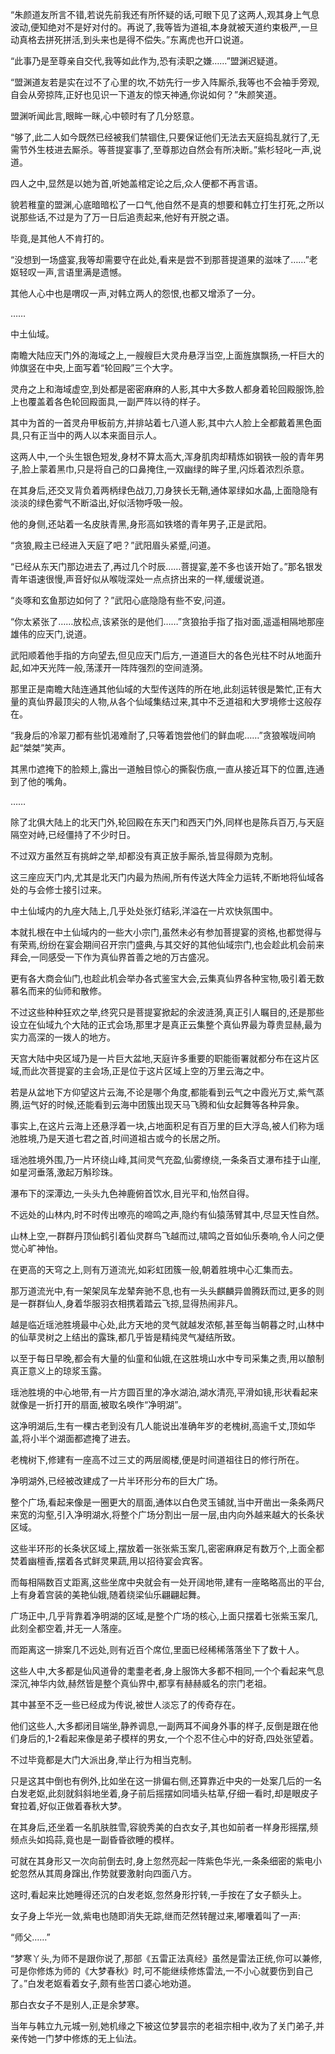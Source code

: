 
“朱颜道友所言不错,若说先前我还有所怀疑的话,可眼下见了这两人,观其身上气息波动,便知绝对不是好对付的。再说了,我等皆为道祖,本身就被天道约束极严,一旦动真格去拼死拼活,到头来也是得不偿失。”东离虎也开口说道。

“此事乃是至尊亲自交代,我等如此作为,恐有渎职之嫌……”盟渊迟疑道。

“盟渊道友若是实在过不了心里的坎,不妨先行一步入阵厮杀,我等也不会袖手旁观,自会从旁掠阵,正好也见识一下道友的惊天神通,你说如何？”朱颜笑道。

盟渊听闻此言,眼眸一眯,心中顿时有了几分怒意。

“够了,此二人如今既然已经被我们禁锢住,只要保证他们无法去天庭捣乱就行了,无需节外生枝进去厮杀。等菩提宴事了,至尊那边自然会有所决断。”紫杉轻叱一声,说道。

四人之中,显然是以她为首,听她盖棺定论之后,众人便都不再言语。

貌若稚童的盟渊,心底暗暗松了一口气,他自然不是真的想要和韩立打生打死,之所以说那些话,不过是为了万一日后追责起来,他好有开脱之语。

毕竟,是其他人不肯打的。

“没想到一场盛宴,我等却需要守在此处,看来是尝不到那菩提道果的滋味了……”老妪轻叹一声,言语里满是遗憾。

其他人心中也是喟叹一声,对韩立两人的怨恨,也都又增添了一分。

……

中土仙域。

南瞻大陆应天门外的海域之上,一艘艘巨大灵舟悬浮当空,上面旌旗飘扬,一杆巨大的帅旗竖在中央,上面写着“轮回殿”三个大字。

灵舟之上和海域虚空,到处都是密密麻麻的人影,其中大多数人都身着轮回殿服饰,脸上也覆盖着各色轮回殿面具,一副严阵以待的样子。

其中为首的一首灵舟甲板前方,并排站着七八道人影,其中六人脸上全都戴着黑色面具,只有正当中的两人以本来面目示人。

这两人中,一个头生银色短发,身材不算太高大,浑身肌肉却精炼如钢铁一般的青年男子,脸上蒙着黑巾,只是将自己的口鼻掩住,一双幽绿的眸子里,闪烁着浓烈杀意。

在其身后,还交叉背负着两柄绿色战刀,刀身狭长无鞘,通体翠绿如水晶,上面隐隐有淡淡的绿色雾气不断溢出,好似活物呼吸一般。

他的身侧,还站着一名皮肤青黑,身形高如铁塔的青年男子,正是武阳。

“贪狼,殿主已经进入天庭了吧？”武阳眉头紧蹙,问道。

“已经从东天门那边进去了,再过几个时辰……菩提宴,差不多也该开始了。”那名银发青年语速很慢,声音好似从喉咙深处一点点挤出来的一样,缓缓说道。

“炎啄和玄鱼那边如何了？”武阳心底隐隐有些不安,问道。

“你太紧张了……放松点,该紧张的是他们……”贪狼抬手指了指对面,遥遥相隔地那座雄伟的应天门,说道。

武阳顺着他手指的方向望去,但见应天门后方,一道道巨大的各色光柱不时从地面升起,如冲天光阵一般,荡漾开一阵阵强烈的空间涟漪。

那里正是南瞻大陆连通其他仙域的大型传送阵的所在地,此刻运转很是繁忙,正有大量的真仙界最顶尖的人物,从各个仙域集结过来,其中不乏道祖和大罗境修士这般存在。

“我身后的冷翠刀都有些饥渴难耐了,只等着饱尝他们的鲜血呢……”贪狼喉咙间响起“桀桀”笑声。

其黑巾遮掩下的脸颊上,露出一道触目惊心的撕裂伤痕,一直从接近耳下的位置,连通到了他的嘴角。

……

除了北俱大陆上的北天门外,轮回殿在东天门和西天门外,同样也是陈兵百万,与天庭隔空对峙,已经僵持了不少时日。

不过双方虽然互有挑衅之举,却都没有真正放手厮杀,皆显得颇为克制。

这三座应天门内,尤其是北天门内最为热闹,所有传送大阵全力运转,不断地将仙域各处的与会修士接引过来。

中土仙域内的九座大陆上,几乎处处张灯结彩,洋溢在一片欢快氛围中。

本就扎根在中土仙域内的一些大小宗门,虽然未必有参加菩提宴的资格,也都觉得与有荣焉,纷纷在宴会期间召开宗门盛典,与其交好的其他仙域宗门,也会趁此机会前来拜会,一同感受一下作为真仙界首善之地的万古盛况。

更有各大商会仙门,也趁此机会举办各式鉴宝大会,云集真仙界各种宝物,吸引着无数慕名而来的仙师和散修。

不过这些种种狂欢之举,终究只是菩提宴掀起的余波涟漪,真正引人瞩目的,还是那些设立在仙域九个大陆的正式会场,那里才是真正云集整个真仙界最为尊贵显赫,最为实力高深的一拨人的地方。

天宫大陆中央区域乃是一片巨大盆地,天庭许多重要的职能衙署就都分布在这片区域,而此次菩提宴的主会场,正是位于这片区域上空的万里云海之中。

若是从盆地下方仰望这片云海,不论是哪个角度,都能看到云气之中霞光万丈,紫气蒸腾,运气好的时候,还能看到云海中团簇出现天马飞腾和仙女起舞等各种异象。

事实上,在这片云海上还悬浮着一块,占地面积足有百万里的巨大浮岛,被人们称为瑶池胜境,乃是天道七君之首,时间道祖古或今的长居之所。

瑶池胜境外围,乃一片环绕山峰,其间灵气充盈,仙雾缭绕,一条条百丈瀑布挂于山崖,如星河垂落,激起万斛珍珠。

瀑布下的深潭边,一头头九色神鹿俯首饮水,目光平和,怡然自得。

不远处的山林内,时不时传出嘹亮的啼鸣之声,隐约有仙猿荡臂其中,尽显天性自然。

山林上空,一群群丹顶仙鹤引着仙灵群鸟飞越而过,啸鸣之音如仙乐奏响,令人问之便觉心旷神怡。

在更高的天穹之上,则有万道流光,如彩虹团簇一般,朝着胜境中心汇集而去。

那万道流光中,有一架架凤车龙辇奔驰不息,也有一头头麒麟异兽腾跃而过,更多的则是一群群仙人,身着华服羽衣相携着踏云飞掠,显得热闹非凡。

越是临近瑶池胜境最中心处,此方天地的灵气就越发浓郁,甚至每当朝暮之时,山林中的仙草灵树之上结出的露珠,都几乎皆是精纯灵气凝结所致。

以至于每日早晚,都会有大量的仙童和仙娥,在这胜境山水中专司采集之责,用以酿制真正意义上的琼浆玉露。

瑶池胜境的中心地带,有一片方圆百里的净水湖泊,湖水清亮,平滑如镜,形状看起来就像是一折打开的扇面,被取名唤作“净明湖”。

这净明湖后,生有一棵古老到没有几人能说出准确年岁的老槐树,高逾千丈,顶如华盖,将小半个湖面都遮掩了进去。

老槐树下,修建有一座高不过三丈的两层阁楼,便是时间道祖往日的修行所在。

净明湖外,已经被改建成了一片半环形分布的巨大广场。

整个广场,看起来像是一圈更大的扇面,通体以白色灵玉铺就,当中开凿出一条条两尺来宽的沟壑,引入净明湖水,将整个广场分割出一层一层,由内向外越来越大的长条状区域。

这些半环形的长条状区域上,摆放着一张张紫玉案几,密密麻麻足有数万个,上面全都焚着幽檀香,摆着各式鲜灵果蔬,用以招待宴会宾客。

而每相隔数百丈距离,这些坐席中央就会有一处开阔地带,建有一座略略高出的平台,上有身着宫装的美艳仙娥,随着绕梁仙乐翩翩起舞。

广场正中,几乎背靠着净明湖的区域,是整个广场的核心,上面只摆着七张紫玉案几,此刻全都空着,并无一人落座。

而距离这一排案几不远处,则有近百个席位,里面已经稀稀落落坐下了数十人。

这些人中,大多都是仙风道骨的耄耋老者,身上服饰大多都不相同,一个个看起来气息深沉,神华内敛,赫然皆是整个真仙界中,都享有赫赫威名的宗门老祖。

其中甚至不乏一些已经成为传说,被世人淡忘了的传奇存在。

他们这些人,大多都闭目端坐,静养调息,一副两耳不闻身外事的样子,反倒是跟在他们身后的,1-2看起来像是弟子模样的男女,一个个忍不住心中的好奇,四处张望着。

不过毕竟都是大门大派出身,举止行为相当克制。

只是这其中倒也有例外,比如坐在这一排偏右侧,还算靠近中央的一处案几后的一名白发老妪,此刻就斜斜地坐着,身子前后摇摆如同墙头枯草,仔细一看时,却是眼皮子耷拉着,好似正做着春秋大梦。

在其身后,还坐着一名肌肤胜雪,容貌秀美的白衣女子,其也如前者一样身形摇摆,频频点头如捣蒜,竟也是一副昏昏欲睡的模样。

可就在其身形又一次向前倒去时,身上忽然亮起一阵紫色华光,一条条细密的紫电小蛇忽然从其周身蹿出,作势就要激射向四面八方。

这时,看起来比她睡得还沉的白发老妪,忽然身形拧转,一手按在了女子额头上。

女子身上华光一敛,紫电也随即消失无踪,继而茫然转醒过来,嘟囔着叫了一声:

“师父……”

“梦寒丫头,为师不是跟你说了,那部《五雷正法真经》虽然是雷法正统,你可以兼修,可是你修炼为师的《大梦春秋》时,可不能继续修炼雷法,一不小心就要伤到自己了。”白发老妪看着女子,颇有些苦口婆心地劝道。

那白衣女子不是别人,正是余梦寒。

当年与韩立九元城一别,她机缘之下被这位梦昙宗的老祖宗相中,收为了关门弟子,并亲传她一门梦中修炼的无上仙法。